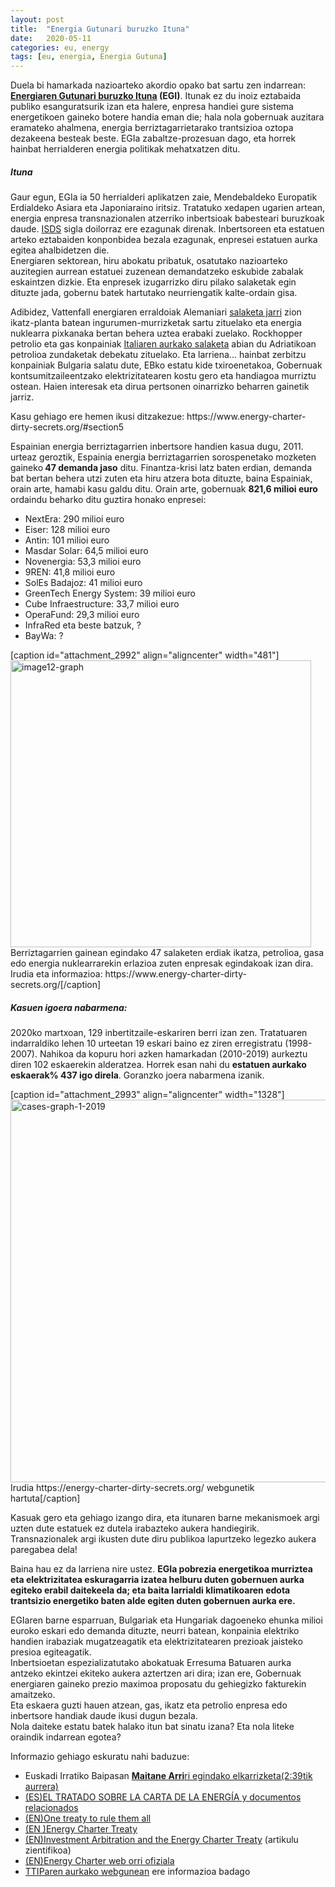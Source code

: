 ```yaml
---
layout: post
title:  "Energia Gutunari buruzko Ituna"
date:   2020-05-11
categories: eu, energy
tags: [eu, energia, Energia Gutuna]
---
```


<p>Duela bi hamarkada nazioarteko akordio opako bat sartu zen indarrean: <strong><a href="https://en.wikipedia.org/wiki/Energy_Charter_Treaty">Energiaren Gutunari buruzko Ituna</a> (EGI)</strong>. Itunak ez du inoiz eztabaida publiko esanguratsurik izan eta halere, enpresa handiei gure sistema energetikoen gaineko botere handia eman die; hala nola gobernuak auzitara eramateko ahalmena, energia berriztagarrietarako trantsizioa oztopa dezakeena besteak beste. EGIa zabaltze-prozesuan dago, eta horrek hainbat herrialderen energia politikak mehatxatzen ditu.</p>

<h5>Ituna</h5>
<p>Gaur egun, EGIa ia 50 herrialderi aplikatzen zaie, Mendebaldeko Europatik Erdialdeko Asiara eta Japoniaraino iritsiz. Tratatuko xedapen ugarien artean, energia enpresa transnazionalen atzerriko inbertsioak babesteari buruzkoak daude. <a href="https://en.wikipedia.org/wiki/Investor-state_dispute_settlement" target="_blank" rel="noopener">ISDS</a> sigla doilorraz ere ezagunak direnak. Inbertsoreen eta estatuen arteko eztabaiden konponbidea bezala ezagunak, enpresei estatuen aurka egitea ahalbidetzen die.<br />Energiaren sektorean, hiru abokatu pribatuk, osatutako nazioarteko auzitegien aurrean estatuei zuzenean demandatzeko eskubide zabalak eskaintzen dizkie. Eta enpresek izugarrizko diru pilako salaketak egin dituzte jada, gobernu batek hartutako neurriengatik kalte-ordain gisa.</p>
<p>Adibidez, Vattenfall energiaren erraldoiak Alemaniari <a href="https://www.italaw.com/cases/1654" target="_blank" rel="noopener">salaketa jarri</a> zion ikatz-planta batean ingurumen-murrizketak sartu zituelako eta energia nuklearra pixkanaka bertan behera uztea erabaki zuelako. Rockhopper petrolio eta gas konpainiak <a href="https://www.tni.org/files/rockhopper-vs-italy.pdf" target="_blank" rel="noopener">Italiaren aurkako salaketa</a> abian du Adriatikoan petrolioa zundaketak debekatu zituelako. Eta larriena... hainbat zerbitzu konpainiak Bulgaria salatu dute, EBko estatu kide txiroenetakoa, Gobernuak kontsumitzaileentzako elektrizitatearen kostu gero eta handiagoa murriztu ostean. Haien interesak eta dirua pertsonen oinarrizko beharren gainetik jarriz.</p>
<p>Kasu gehiago ere hemen ikusi ditzakezue: https://www.energy-charter-dirty-secrets.org/#section5</p>

<p>Espainian energia berriztagarrien inbertsore handien kasua dugu, 2011. urteaz geroztik, Espainia energia berriztagarrien sorospenetako mozketen gaineko<strong> 47 demanda jaso</strong> ditu. Finantza-krisi latz baten erdian, demanda bat bertan behera utzi zuten eta hiru atzera bota dituzte, baina Espainiak, orain arte, hamabi kasu galdu ditu. Orain arte, gobernuak <strong>821,6 milioi euro</strong> ordaindu beharko ditu guztira honako enpresei:</p>
<ul>
<li>NextEra: 290 milioi euro</li>
<li>Eiser: 128 milioi euro</li>
<li>Antin: 101 milioi euro</li>
<li>Masdar Solar: 64,5 milioi euro</li>
<li>Novenergia: 53,3 milioi euro</li>
<li>9REN: 41,8 milioi euro</li>
<li>SolEs Badajoz: 41 milioi euro</li>
<li>GreenTech Energy System: 39 milioi euro</li>
<li>Cube Infraestructure: 33,7 milioi euro</li>
<li>OperaFund: 29,3 milioi euro</li>
<li>InfraRed eta beste batzuk, ?</li>
<li>BayWa: ?</li>
</ul>
[caption id="attachment_2992" align="aligncenter" width="481"]<img class="alignnone size-full wp-image-2992" src="https://izaroblog.files.wordpress.com/2020/05/image12-graph-e1589041963222.png" alt="image12-graph" width="481" height="459" /> Berriztagarrien gainean egindako 47 salaketen erdiak ikatza, petrolioa, gasa edo energia nuklearrarekin erlazioa zuten enpresak egindakoak izan dira. Irudia eta informazioa: https://www.energy-charter-dirty-secrets.org/[/caption]
<h5>Kasuen igoera nabarmena:</h5>
<p>2020ko martxoan, 129 inbertitzaile-eskariren berri izan zen. Tratatuaren indarraldiko lehen 10 urteetan 19 eskari baino ez ziren erregistratu (1998-2007). Nahikoa da kopuru hori azken hamarkadan (2010-2019) aurkeztu diren 102 eskaerekin alderatzea. Horrek esan nahi du <strong>estatuen aurkako eskaerak% 437 igo direla</strong>. Goranzko joera nabarmena izanik.</p>
[caption id="attachment_2993" align="aligncenter" width="1328"]<a href="https://energy-charter-dirty-secrets.org/" target="_blank" rel="noopener"><img class="alignnone size-full wp-image-2993" src="https://izaroblog.files.wordpress.com/2020/05/cases-graph-1-2019.png" alt="cases-graph-1-2019" width="1328" height="612" /></a> Irudia https://energy-charter-dirty-secrets.org/ webgunetik hartuta[/caption]
<p>Kasuak gero eta gehiago izango dira, eta itunaren barne mekanismoek argi uzten dute estatuek ez dutela irabazteko aukera handiegirik. Transnazionalek argi ikusten dute diru publikoa lapurtzeko legezko aukera paregabea dela!</p>
<p>Baina hau ez da larriena nire ustez. <strong>EGIa pobrezia energetikoa murriztea eta elektrizitatea eskuragarria izatea helburu duten gobernuen aurka egiteko erabil daitekeela da; eta baita larrialdi klimatikoaren edota trantsizio energetiko baten alde egiten duten gobernuen aurka ere.</strong></p>
<p>EGIaren barne esparruan, Bulgariak eta Hungariak dagoeneko ehunka milioi euroko eskari edo demanda dituzte, neurri batean, konpainia elektriko handien irabaziak mugatzeagatik eta elektrizitatearen prezioak jaisteko presioa egiteagatik.<br />Inbertsioetan espezializatutako abokatuak Erresuma Batuaren aurka antzeko ekintzei ekiteko aukera aztertzen ari dira; izan ere, Gobernuak energiaren gaineko prezio maximoa proposatu du gehiegizko fakturekin amaitzeko.<br />Eta eskaera guzti hauen atzean, gas, ikatz eta petrolio enpresa edo inbertsore handiak daude ikusi dugun bezala.<br />Nola daiteke estatu batek halako itun bat sinatu izana? Eta nola liteke oraindik indarrean egotea?</p>
<p>Informazio gehiago eskuratu nahi baduzue:</p>
<ul>
<li>Euskadi Irratiko Baipasan <a href="https://euskalpmdeus-vh.akamaihd.net/multimedia/audios/2020/05/11/2603236/20200511_19203605_0012774805_002_001_BAIPASA__202.mp3"><strong>Maitane Arri</strong>ri egindako elkarrizketa(2:39tik aurrera)</a></li>
<li><a href="https://www.energycharter.org/fileadmin/DocumentsMedia/Legal/ECT-es.pdf" target="_blank" rel="noopener">(ES)EL TRATADO SOBRE LA CARTA DE </a><a href="https://www.energycharter.org/fileadmin/DocumentsMedia/Legal/ECT-es.pdf" target="_blank" rel="noopener"> LA ENERGÍA y documentos relacionados</a></li>
<li><a href="https://corporateeurope.org/en/international-trade/2018/06/one-treaty-rule-them-all" target="_blank" rel="noopener">(EN)One treaty to rule them all</a></li>
<li><a href="https://www.energy-charter-dirty-secrets.org/" target="_blank" rel="noopener">(EN )Energy Charter Treaty</a></li>
<li><a href="https://academic.oup.com/jids/article/1/1/153/879372" target="_blank" rel="noopener">(EN)Investment Arbitration and the Energy Charter Treaty</a> (artikulu zientifikoa)</li>
<li><a href="https://www.energycharter.org/" target="_blank" rel="noopener">(EN)Energy Charter web orri ofiziala</a></li>
<li><a href="http://www.noalttip.org/" target="_blank" rel="noopener">TTIParen aurkako webgunean</a> ere informazioa badago</li>
</ul>
